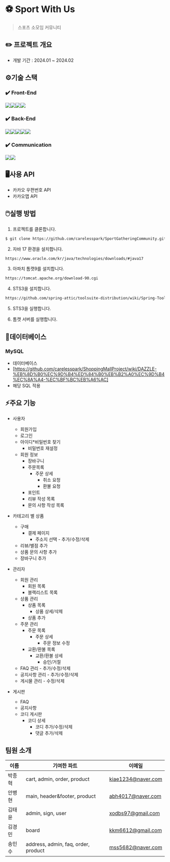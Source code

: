 # ⚽ Sport With Us
> 스포츠 소모임 커뮤니티

## ✏️ 프로젝트 개요
  - 개발 기간 : 2024.01 ~ 2024.02

## ⚙️기술 스택 
### ✔️ Front-End
<img src="https://img.shields.io/badge/html5-E34F26?style=for-the-badge&logo=html5&logoColor=white"><img src="https://img.shields.io/badge/css-1572B6?style=for-the-badge&logo=css3&logoColor=white"><img src="https://img.shields.io/badge/javascript-F7DF1E?style=for-the-badge&logo=javascript&logoColor=black"><img src="https://img.shields.io/badge/jquery-0769AD?style=for-the-badge&logo=jquery&logoColor=white">

### ✔️ Back-End
<img src="https://img.shields.io/badge/java-007396?style=for-the-badge&logo=java&logoColor=white"><img src="https://img.shields.io/badge/springboot-6DB33F?style=for-the-badge&logo=springboot&logoColor=white"><img src="https://img.shields.io/badge/mysql-4479A1?style=for-the-badge&logo=mysql&logoColor=white"><img src="https://img.shields.io/badge/apache tomcat-F8DC75?style=for-the-badge&logo=apachetomcat&logoColor=white"><img src="https://img.shields.io/badge/google cloud-4285F4?style=for-the-badge&logo=google cloud&logoColor=white">

### ✔️ Communication
<img src="https://img.shields.io/badge/github-181717?style=for-the-badge&logo=github&logoColor=white"><img src="https://img.shields.io/badge/sourcetree-0052CC?style=for-the-badge&logo=sourcetree&logoColor=white">

## 🖥️사용 API
  - 카카오 우편번호 API
  - 카카오맵 API

## 🖱️실행 방법
1. 프로젝트를 클론합니다.

```sh
$ git clone https://github.com/carelesspark/SportGatheringCommunity.git

```

2. 자바 17 환경을 설치합니다.
```sh
https://www.oracle.com/kr/java/technologies/downloads/#java17
```
3. 아파치 톰캣9를 설치합니다.
```sh
https://tomcat.apache.org/download-90.cgi
```

4. STS3을 설치합니다.
```sh
https://github.com/spring-attic/toolsuite-distribution/wiki/Spring-Tool-Suite-3
```

5. STS3을 실행합니다.

6. 톰캣 서버를 실행합니다.

## 📗데이터베이스
###  MySQL
 - 데이터베이스
 - [https://github.com/carelesspark/ShoppingMallProject/wiki/DAZZLE-%EB%8D%B0%EC%9D%B4%ED%84%B0%EB%B2%A0%EC%9D%B4%EC%8A%A4-%EC%BF%BC%EB%A6%AC]
 - 해당 SQL 적용

## ⚡주요 기능
+ 사용자
  + 회원가입 
  + 로그인
  + 아이디*비밀번호 찾기
    + 비밀번호 재설정
  + 회원 정보
    + 장바구니
    + 주문목록
      + 주문 상세
        + 취소 요청
        + 환불 요청
    + 포인트
    + 리뷰 작성 목록
    + 문의 사항 작성 목록 

+ 카테고리 별 상품
  + 구매
    + 결제 페이지
      + 주소지 선택 - 추가/수정/삭제  
  + 리뷰/별점 추가
  + 상품 문의 사항 추가
  + 장바구니 추가

+ 관리자
  + 회원 관리
    + 회원 목록
    + 블랙리스트 목록 
  + 상품 관리
    + 상품 목록
      + 상품 상세/삭제
    + 상품 추가
  + 주문 관리
    + 주문 목록
      + 주문 상세
        + 주문 정보 수정
    + 교환/환불 목록
      + 교환/환불 상세
        + 승인/거절
  + FAQ 관리 - 추가/수정/삭제
  + 공지사항 관리 - 추가/수정/삭제
  + 게시물 관리 - 수정/삭제

+ 게시판
  + FAQ
  + 공지사항
  + 코디 게시판
    + 코디 상세
      + 코디 추가/수정/삭제                 
      + 댓글 추가/삭제

## 팀원 소개

| 이름 | 기여한 파트 | 이메일 |
| --- | --- | --- |
| 박종혁 | cart, admin, order, product | kiae1234@naver.com |
| 안병현 | main, header&footer, product | abh4017@naver.com |
| 김태윤 | admin, sign, user | xodbs97@gmail.com |
| 김경민 | board | kkm6612@gmail.com |
| 송민수 | address, admin, faq, order, product | mss5682@naver.com |
